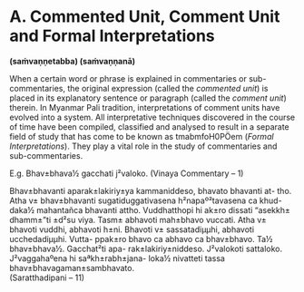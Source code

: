 # **A. Commented Unit, Comment Unit and Formal Interpretations** 

 **(saṁvaṇṇetabba)             (saṁvaṇṇanā)** 

When a certain word or phrase is explained in commentaries or sub- commentaries, 
the original expression (called the *commented unit*) is placed in its explanatory sentence or 
paragraph (called the *comment unit*) therein. In Myanmar Pali tradition, interpretations of 
comment units have evolved into a system. All interpretative techniques discovered in the 
course of time have been compiled, classified and analysed to result in a separate field of 
study that has come to be known as tmabmfoH0PÖem (*Formal Interpretations*). They play a 
vital role in the study of commentaries and sub-commentaries. 


 E.g. Bhav±bhava½ gacchati j²valoko.      (Vinaya Commentary – 1)   
 
Bhav±bhavanti  aparak±lakiriy±ya  kammaniddeso,  bhavato  bhavanti  at-
tho.  Atha  v±  bhav±bhavanti  sugatiduggativasena    h²napaº²tavasena  ca  khud-
daka½ mahantañca bhavanti attho. Vuddhatthopi hi ak±ro dissati “asekkh± 
dhamm±”ti ±d²su viya. Tasm± abhavoti  mah±bhavo  vuccati.  Atha  v±  bhavoti 
vuddhi,  abhavoti  h±ni.  Bhavoti  v±  sassatadiμμhi,  abhavoti  ucchedadiμμhi.  Vutta-
ppak±ro bhavo ca abhavo ca bhav±bhavo. Ta½ bhav±bhava½. Gacchat²ti apa-
rak±lakiriy±niddeso.  J²valokoti sattaloko.  J²vaggahaºena hi saªkh±rabh±jana-
loka½ nivatteti tassa bhav±bhavagaman±sambhavato.                         
(Saratthadipani – 11)